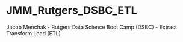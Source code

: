 # JMM_Rutgers_DSBC_ETL
Jacob Menchak - Rutgers Data Science Boot Camp (DSBC) - Extract Transform Load (ETL)

